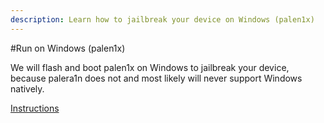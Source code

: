 ```yaml
---
description: Learn how to jailbreak your device on Windows (palen1x)
---
```


#Run on Windows (palen1x)

We will flash and boot palen1x on Windows to jailbreak your device, because palera1n does not and most likely will never support Windows natively. 

[Instructions](/../../tree/main/palen1x/flashing-palen1x.md)
